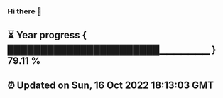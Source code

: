 ### Hi there 👋
⏳ Year progress { ███████████████████████▁▁▁▁▁▁▁ } 79.11 %
---
⏰ Updated on Sun, 16 Oct 2022 18:13:03 GMT
---
